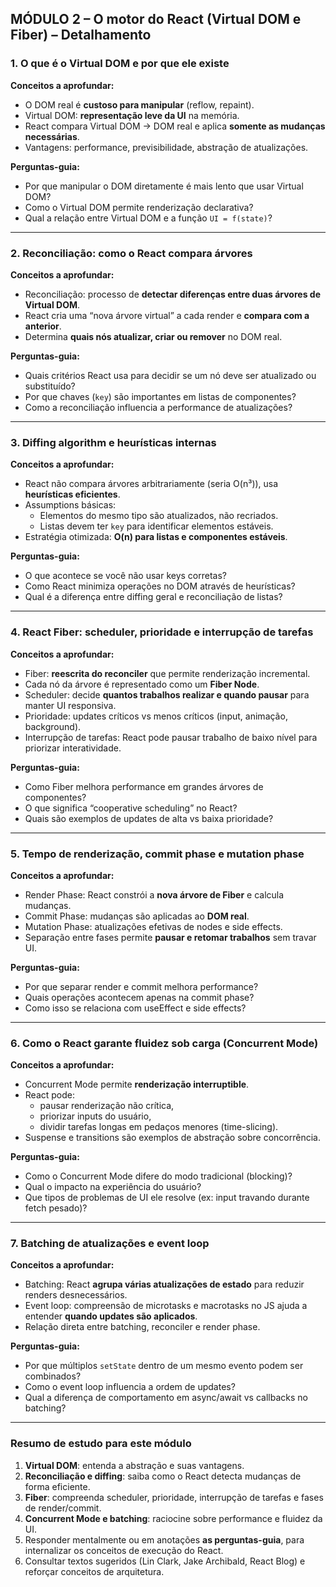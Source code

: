 ## **MÓDULO 2 – O motor do React (Virtual DOM e Fiber) – Detalhamento**

### **1. O que é o Virtual DOM e por que ele existe**

**Conceitos a aprofundar:**

- O DOM real é **custoso para manipular** (reflow, repaint).
- Virtual DOM: **representação leve da UI** na memória.
- React compara Virtual DOM → DOM real e aplica **somente as mudanças necessárias**.
- Vantagens: performance, previsibilidade, abstração de atualizações.

**Perguntas-guia:**

- Por que manipular o DOM diretamente é mais lento que usar Virtual DOM?
- Como o Virtual DOM permite renderização declarativa?
- Qual a relação entre Virtual DOM e a função `UI = f(state)`?

---

### **2. Reconciliação: como o React compara árvores**

**Conceitos a aprofundar:**

- Reconciliação: processo de **detectar diferenças entre duas árvores de Virtual DOM**.
- React cria uma “nova árvore virtual” a cada render e **compara com a anterior**.
- Determina **quais nós atualizar, criar ou remover** no DOM real.

**Perguntas-guia:**

- Quais critérios React usa para decidir se um nó deve ser atualizado ou substituído?
- Por que chaves (`key`) são importantes em listas de componentes?
- Como a reconciliação influencia a performance de atualizações?

---

### **3. Diffing algorithm e heurísticas internas**

**Conceitos a aprofundar:**

- React não compara árvores arbitrariamente (seria O(n³)), usa **heurísticas eficientes**.
- Assumptions básicas:
  - Elementos do mesmo tipo são atualizados, não recriados.
  - Listas devem ter `key` para identificar elementos estáveis.
- Estratégia otimizada: **O(n) para listas e componentes estáveis**.

**Perguntas-guia:**

- O que acontece se você não usar keys corretas?
- Como React minimiza operações no DOM através de heurísticas?
- Qual é a diferença entre diffing geral e reconciliação de listas?

---

### **4. React Fiber: scheduler, prioridade e interrupção de tarefas**

**Conceitos a aprofundar:**

- Fiber: **reescrita do reconciler** que permite renderização incremental.
- Cada nó da árvore é representado como um **Fiber Node**.
- Scheduler: decide **quantos trabalhos realizar e quando pausar** para manter UI responsiva.
- Prioridade: updates críticos vs menos críticos (input, animação, background).
- Interrupção de tarefas: React pode pausar trabalho de baixo nível para priorizar interatividade.

**Perguntas-guia:**

- Como Fiber melhora performance em grandes árvores de componentes?
- O que significa “cooperative scheduling” no React?
- Quais são exemplos de updates de alta vs baixa prioridade?

---

### **5. Tempo de renderização, commit phase e mutation phase**

**Conceitos a aprofundar:**

- Render Phase: React constrói a **nova árvore de Fiber** e calcula mudanças.
- Commit Phase: mudanças são aplicadas ao **DOM real**.
- Mutation Phase: atualizações efetivas de nodes e side effects.
- Separação entre fases permite **pausar e retomar trabalhos** sem travar UI.

**Perguntas-guia:**

- Por que separar render e commit melhora performance?
- Quais operações acontecem apenas na commit phase?
- Como isso se relaciona com useEffect e side effects?

---

### **6. Como o React garante fluidez sob carga (Concurrent Mode)**

**Conceitos a aprofundar:**

- Concurrent Mode permite **renderização interruptible**.
- React pode:
  - pausar renderização não crítica,
  - priorizar inputs do usuário,
  - dividir tarefas longas em pedaços menores (time-slicing).
- Suspense e transitions são exemplos de abstração sobre concorrência.

**Perguntas-guia:**

- Como o Concurrent Mode difere do modo tradicional (blocking)?
- Qual o impacto na experiência do usuário?
- Que tipos de problemas de UI ele resolve (ex: input travando durante fetch pesado)?

---

### **7. Batching de atualizações e event loop**

**Conceitos a aprofundar:**

- Batching: React **agrupa várias atualizações de estado** para reduzir renders desnecessários.
- Event loop: compreensão de microtasks e macrotasks no JS ajuda a entender **quando updates são aplicados**.
- Relação direta entre batching, reconciler e render phase.

**Perguntas-guia:**

- Por que múltiplos `setState` dentro de um mesmo evento podem ser combinados?
- Como o event loop influencia a ordem de updates?
- Qual a diferença de comportamento em async/await vs callbacks no batching?

---

### **Resumo de estudo para este módulo**

1. **Virtual DOM**: entenda a abstração e suas vantagens.
2. **Reconciliação e diffing**: saiba como o React detecta mudanças de forma eficiente.
3. **Fiber**: compreenda scheduler, prioridade, interrupção de tarefas e fases de render/commit.
4. **Concurrent Mode e batching**: raciocine sobre performance e fluidez da UI.
5. Responder mentalmente ou em anotações **as perguntas-guia**, para internalizar os conceitos de execução do React.
6. Consultar textos sugeridos (Lin Clark, Jake Archibald, React Blog) e reforçar conceitos de arquitetura.
